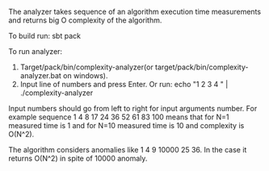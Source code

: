 The analyzer takes sequence of an algorithm execution time measurements and returns big O complexity of the algorithm.

To build run: sbt pack

To run analyzer: 
1. Target/pack/bin/complexity-analyzer(or target/pack/bin/complexity-analyzer.bat on windows).
2. Input line of numbers and press Enter. 
Or run: echo "1 2 3 4 " | ./complexity-analyzer

Input numbers should go from left to right for input arguments number.
For example sequence 1 4 8 17 24 36 52 61 83 100 means that for N=1 measured time is 1 and for N=10 measured time is 10 and complexity is O(N^2).

The algorithm considers anomalies like 1 4 9 10000 25 36. In the case it returns O(N^2) in spite of 10000 anomaly. 